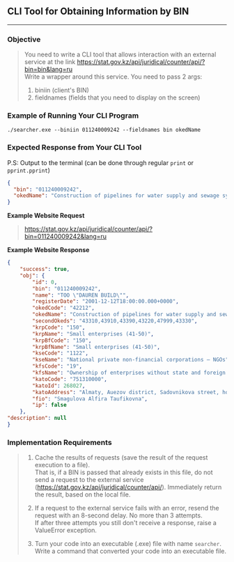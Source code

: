 ## CLI Tool for Obtaining Information by BIN

___

### Objective
> You need to write a CLI tool that allows interaction with an external service at the link https://stat.gov.kz/api/juridical/counter/api/?bin=bin&lang=ru  
> Write a wrapper around this service.
> You need to pass 2 args:  
>   1. biniin (client's BIN)
>   2. fieldnames (fields that you need to display on the screen)

### Example of Running Your CLI Program
```shell
./searcher.exe --biniin 011240009242 --fieldnames bin okedName
```

### Expected Response from Your CLI Tool
P.S: Output to the terminal (can be done through regular `print` or `pprint.pprint`)
```json
{
  "bin": "011240009242",
  "okedName": "Construction of pipelines for water supply and sewage systems"
}
```

**Example Website Request**  
> https://stat.gov.kz/api/juridical/counter/api/?bin=011240009242&lang=ru

**Example Website Response**
```json
{
    "success": true,
    "obj": {
        "id": 0,
        "bin": "011240009242",
        "name": "TOO \"DAUREN BUILD\"",
        "registerDate": "2001-12-12T18:00:00.000+0000",
        "okedCode": "42212",
        "okedName": "Construction of pipelines for water supply and sewage systems",
        "secondOkeds": "43310,43910,43390,43220,47999,43330",
        "krpCode": "150",
        "krpName": "Small enterprises (41-50)",
        "krpBfCode": "150",
        "krpBfName": "Small enterprises (41-50)",
        "kseCode": "1122",
        "kseName": "National private non-financial corporations – NGOs",
        "kfsCode": "19",
        "kfsName": "Ownership of enterprises without state and foreign participation",
        "katoCode": "751310000",
        "katoId": 268027,
        "katoAddress": "Almaty, Auezov district, Sadovnikova street, house 54",
        "fio": "Smagulova Alfira Taufikovna",
        "ip": false
    },
"description": null
}
```

### Implementation Requirements
> 1. Cache the results of requests (save the result of the request execution to a file).   
> That is, if a BIN is passed that already exists in this file, do not send a request to the external service (https://stat.gov.kz/api/juridical/counter/api/). Immediately return the result, based on the local file.
>   
> 2. If a request to the external service fails with an error, resend the request with an 8-second delay. No more than 3 attempts.  
> If after three attempts you still don't receive a response, raise a ValueError exception.
> 
> 3. Turn your code into an executable (.exe) file with name `searcher`.  
> Write a command that converted your code into an executable file.
